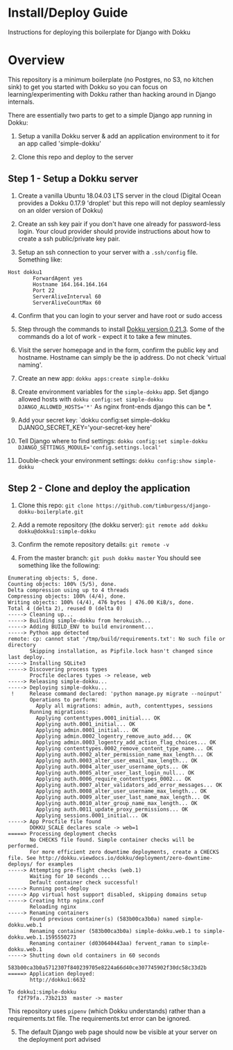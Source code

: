 # Install/Deploy Guide

Instructions for deploying this boilerplate for Django with Dokku

# Overview

This repository is a minimum boilerplate (no Postgres, no S3, no kitchen sink) to get you started with Dokku so you can focus
on learning/experimenting with Dokku rather than hacking around in Django internals.

There are essentially two parts to get to a simple Django app running in Dokku:

1. Setup a vanilla Dokku server & add an application environment to it for an app called 'simple-dokku'

2. Clone this repo and deploy to the server

## Step 1 - Setup a Dokku server

1. Create a vanilla Ubuntu 18.04.03 LTS server in the cloud (Digital Ocean provides a Dokku 0.17.9 'droplet' but this repo will not deploy seamlessly on an older version of Dokku)

2. Create an ssh key pair if you don't have one already for password-less login. Your cloud provider should provide instructions about how to create a ssh public/private key pair.

3. Setup an ssh connection to your server with a `.ssh/config` file. Something like:
```
Host dokku1
        ForwardAgent yes
        Hostname 164.164.164.164
        Port 22
        ServerAliveInterval 60
        ServerAliveCountMax 60
```

4. Confirm that you can login to your server and have root or sudo access

5. Step through the commands to install [Dokku version 0.21.3](http://dokku.viewdocs.io/dokku/#install-apt). Some of the commands do a lot of work - expect it to take a few minutes.

6. Visit the server homepage and in the form, confirm the public key and hostname. Hostname can simply be the ip address. Do not check 'virtual naming'.

7. Create an new app: `dokku apps:create simple-dokku`

8. Create environment variables for the `simple-dokku` app. Set django allowed hosts with `dokku config:set simple-dokku DJANGO_ALLOWED_HOSTS='*'` As nginx front-ends django this can be *.

9. Add your secret key: `dokku config:set simple-dokku DJANGO_SECRET_KEY='your-secret-key here'

10. Tell Django where to find settings: `dokku config:set simple-dokku DJANGO_SETTINGS_MODULE='config.settings.local'`

11. Double-check your environment settings: `dokku config:show simple-dokku`


## Step 2 - Clone and deploy the application

1. Clone this repo: `git clone https://github.com/timburgess/django-dokku-boilerplate.git`

2. Add a remote repository (the dokku server): `git remote add dokku dokku@dokku1:simple-dokku`

3. Confirm the remote repository details: `git remote -v`

4. From the master branch: `git push dokku master` You should see something like the following:

```
Enumerating objects: 5, done.
Counting objects: 100% (5/5), done.
Delta compression using up to 4 threads
Compressing objects: 100% (4/4), done.
Writing objects: 100% (4/4), 476 bytes | 476.00 KiB/s, done.
Total 4 (delta 2), reused 0 (delta 0)
-----> Cleaning up...
-----> Building simple-dokku from herokuish...
-----> Adding BUILD_ENV to build environment...
-----> Python app detected
remote: cp: cannot stat '/tmp/build/requirements.txt': No such file or directory
       Skipping installation, as Pipfile.lock hasn't changed since last deploy.
-----> Installing SQLite3
-----> Discovering process types
       Procfile declares types -> release, web
-----> Releasing simple-dokku...
-----> Deploying simple-dokku...
 !     Release command declared: 'python manage.py migrate --noinput'
       Operations to perform:
         Apply all migrations: admin, auth, contenttypes, sessions
       Running migrations:
         Applying contenttypes.0001_initial... OK
         Applying auth.0001_initial... OK
         Applying admin.0001_initial... OK
         Applying admin.0002_logentry_remove_auto_add... OK
         Applying admin.0003_logentry_add_action_flag_choices... OK
         Applying contenttypes.0002_remove_content_type_name... OK
         Applying auth.0002_alter_permission_name_max_length... OK
         Applying auth.0003_alter_user_email_max_length... OK
         Applying auth.0004_alter_user_username_opts... OK
         Applying auth.0005_alter_user_last_login_null... OK
         Applying auth.0006_require_contenttypes_0002... OK
         Applying auth.0007_alter_validators_add_error_messages... OK
         Applying auth.0008_alter_user_username_max_length... OK
         Applying auth.0009_alter_user_last_name_max_length... OK
         Applying auth.0010_alter_group_name_max_length... OK
         Applying auth.0011_update_proxy_permissions... OK
         Applying sessions.0001_initial... OK
-----> App Procfile file found
       DOKKU_SCALE declares scale -> web=1
=====> Processing deployment checks
       No CHECKS file found. Simple container checks will be performed.
       For more efficient zero downtime deployments, create a CHECKS file. See http://dokku.viewdocs.io/dokku/deployment/zero-downtime-deploys/ for examples
-----> Attempting pre-flight checks (web.1)
       Waiting for 10 seconds ...
       Default container check successful!
-----> Running post-deploy
-----> App virtual host support disabled, skipping domains setup
-----> Creating http nginx.conf
       Reloading nginx
-----> Renaming containers
       Found previous container(s) (583b00ca3b0a) named simple-dokku.web.1
       Renaming container (583b00ca3b0a) simple-dokku.web.1 to simple-dokku.web.1.1595550273
       Renaming container (d030640443aa) fervent_raman to simple-dokku.web.1
-----> Shutting down old containers in 60 seconds
       583b00ca3b0a5712307f840239705e8224a66d40ce307745902f30dc58c33d2b
=====> Application deployed:
       http://dokku1:6632

To dokku1:simple-dokku
   f2f79fa..73b2133  master -> master
```
This repository uses `pipenv` (which Dokku understands) rather than a requirements.txt file. The requirements.txt error can be ignored.


5. The default Django web page should now be visible at your server on the deployment port advised
